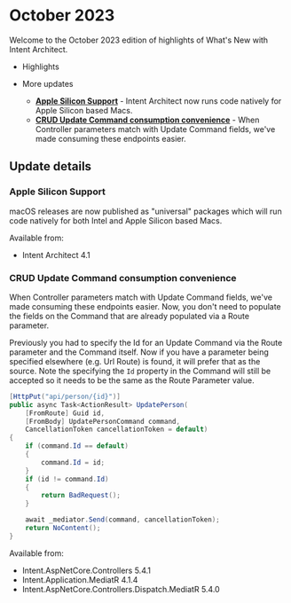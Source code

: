 # October 2023

Welcome to the October 2023 edition of highlights of What's New with Intent Architect.

- Highlights

- More updates
  - **[Apple Silicon Support](#apple-silicon-support)** - Intent Architect now runs code natively for Apple Silicon based Macs.
  - **[CRUD Update Command consumption convenience](#crud-update-command-consumption-convenience)** - When Controller parameters match with Update Command fields, we've made consuming these endpoints easier.

## Update details

### Apple Silicon Support

macOS releases are now published as "universal" packages which will run code natively for both Intel and Apple Silicon based Macs.

Available from:

- Intent Architect 4.1

### CRUD Update Command consumption convenience

When Controller parameters match with Update Command fields, we've made consuming these endpoints easier. Now, you don't need to populate the fields on the Command that are already populated via a Route parameter.

Previously you had to specify the Id for an Update Command via the Route parameter and the Command itself. Now if you have a parameter being specified elsewhere (e.g. Url Route) is found, it will prefer that as the source. Note the specifying the `Id` property in the Command will still be accepted so it needs to be the same as the Route Parameter value.

```csharp
[HttpPut("api/person/{id}")]
public async Task<ActionResult> UpdatePerson(
    [FromRoute] Guid id,
    [FromBody] UpdatePersonCommand command,
    CancellationToken cancellationToken = default)
{
    if (command.Id == default)
    {
        command.Id = id;
    }
    if (id != command.Id)
    {
        return BadRequest();
    }

    await _mediator.Send(command, cancellationToken);
    return NoContent();
}
```

Available from:

- Intent.AspNetCore.Controllers 5.4.1
- Intent.Application.MediatR 4.1.4
- Intent.AspNetCore.Controllers.Dispatch.MediatR 5.4.0
